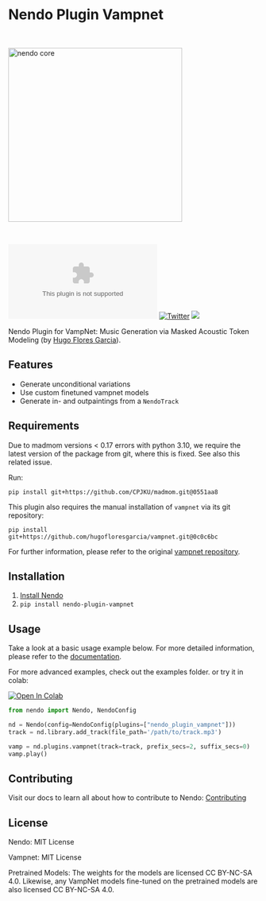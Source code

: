 # Nendo Plugin Vampnet

<br>
<p align="left">
    <img src="https://okio.ai/docs/assets/nendo_core_logo.png" width="350" alt="nendo core">
</p>
<br>


![Documentation](https://img.shields.io/website/https/nendo.ai)
[![Twitter](https://img.shields.io/twitter/url/https/twitter.com/okio_ai.svg?style=social&label=Follow%20%40okio_ai)](https://twitter.com/okio_ai) [![](https://dcbadge.vercel.app/api/server/XpkUsjwXTp?compact=true&style=flat)](https://discord.gg/XpkUsjwXTp)

Nendo Plugin for VampNet: Music Generation via Masked Acoustic Token Modeling 
(by [Hugo Flores Garcia](https://github.com/hugofloresgarcia/vampnet)).

## Features 

- Generate unconditional variations
- Use custom finetuned vampnet models
- Generate in- and outpaintings from a `NendoTrack`
 
## Requirements

Due to madmom versions < 0.17 errors with python 3.10, we require the latest version of the package from git, where this is fixed. See also this related issue.

Run:

`pip install git+https://github.com/CPJKU/madmom.git@0551aa8`

This plugin also requires the manual installation of `vampnet` via its git repository:

`pip install git+https://github.com/hugofloresgarcia/vampnet.git@0c0c6bc`

For further information, please refer to the original [vampnet repository](https://github.com/hugofloresgarcia/vampnet).

## Installation

1. [Install Nendo](https://github.com/okio-ai/nendo#installation)
2. `pip install nendo-plugin-vampnet`

## Usage

Take a look at a basic usage example below.
For more detailed information, please refer to the [documentation](https://okio.ai/docs/plugins).

For more advanced examples, check out the examples folder.
or try it in colab:

<a target="_blank" href="https://colab.research.google.com/drive/1IRH3gXLgqtMjfOknMkEmSqPmrEdiKAxM?usp=sharing">
    <img src="https://colab.research.google.com/assets/colab-badge.svg" alt="Open In Colab"/>
</a>

```python
from nendo import Nendo, NendoConfig

nd = Nendo(config=NendoConfig(plugins=["nendo_plugin_vampnet"]))
track = nd.library.add_track(file_path='/path/to/track.mp3')

vamp = nd.plugins.vampnet(track=track, prefix_secs=2, suffix_secs=0)
vamp.play()
```

## Contributing

Visit our docs to learn all about how to contribute to Nendo: [Contributing](https://okio.ai/docs/contributing/)

## License

Nendo: MIT License

Vampnet: MIT License

Pretrained Models: The weights for the models are licensed CC BY-NC-SA 4.0. Likewise, any VampNet models fine-tuned on the pretrained models are also licensed CC BY-NC-SA 4.0.